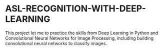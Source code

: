 # ASL-RECOGNITION-WITH-DEEP-LEARNING
This project let me to practice the skills from Deep Learning in Python and Convolutional Neural Networks for Image Processing, including building convolutional neural networks to classify images.

